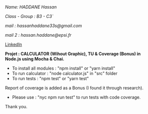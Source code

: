 

_Name: HADDANE Hassan_

_Class - Group : B3 - C3`_

_mail : hassanhaddane33s@gmail.com_

_mail 2 : hassan.haddane@epsi.fr_

[LinkedIn
](https://www.linkedin.com/in/hassanhaddane)


**Projet : CALCULATOR (Wihout Graphic), TU & Coverage (Bonus) in Node.js using Mocha & Chai.**

* To install all modules : "npm install" or "yarn install"
* To run calculator : "node calculator.js" in "src" folder
* To run tests : "npm test" or "yarn test"

Report of coverage is added as a Bonus (I found it through research).

* Please use : "nyc npm run test" to run tests with code coverage.

Thank you.





